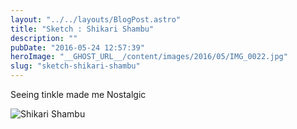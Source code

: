 ```yaml
---
layout: "../../layouts/BlogPost.astro"
title: "Sketch : Shikari Shambu"
description: ""
pubDate: "2016-05-24 12:57:39"
heroImage: "__GHOST_URL__/content/images/2016/05/IMG_0022.jpg"
slug: "sketch-shikari-shambu"
---
```


Seeing tinkle made me Nostalgic

![Shikari Shambu](/content/images/2016/05/IMG_0022.jpg)
